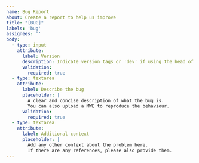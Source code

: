 ```yaml
---
name: Bug Report
about: Create a report to help us improve
title: "[BUG]"
labels: 'bug'
assignees: ''
body:
  - type: input
    attribute:
      label: Version
      description: Indicate version tags or 'dev' if using the head of 'dev' branch.
      validation:
        required: true
  - type: textarea
    attribute:
      label: Describe the bug
      placeholder: |
        A clear and concise description of what the bug is.
        You can also upload a MWE to reproduce the behaviour.
      validation:
        required: true
  - type: textarea
    attribute:
      label: Additional context
      placeholder: |
        Add any other context about the problem here.
        If there are any references, please also provide them.
---
```

